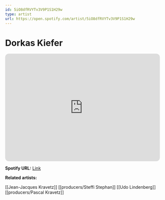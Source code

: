 ```yaml
---
id: 5iO8dfRVYTv3V9P1S1H29w
type: artist
url: https://open.spotify.com/artist/5iO8dfRVYTv3V9P1S1H29w
---
```

# Dorkas Kiefer

<iframe style="border-radius:12px" src="https://open.spotify.com/embed/artist/5iO8dfRVYTv3V9P1S1H29w" width="100%" height="352" frameBorder="0" allowfullscreen="" allow="autoplay; clipboard-write; encrypted-media; fullscreen; picture-in-picture" loading="lazy"></iframe>

**Spotify URL:** [Link](https://open.spotify.com/artist/5iO8dfRVYTv3V9P1S1H29w)

**Related artists:**

[[Jean-Jacques Kravetz]]
[[producers/Steffi Stephan]]
[[Udo Lindenberg]]
[[producers/Pascal Kravetz]]
